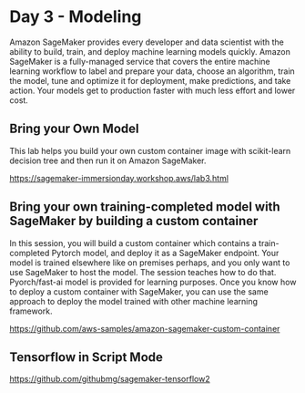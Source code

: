 # Day 3 - Modeling

Amazon SageMaker provides every developer and data scientist with the ability to build, train, and deploy machine learning models quickly. Amazon SageMaker is a fully-managed service that covers the entire machine learning workflow to label and prepare your data, choose an algorithm, train the model, tune and optimize it for deployment, make predictions, and take action. Your models get to production faster with much less effort and lower cost.

## Bring your Own Model
This lab helps you build your own custom container image with scikit-learn decision tree and then run it on Amazon SageMaker.

https://sagemaker-immersionday.workshop.aws/lab3.html



## Bring your own training-completed model with SageMaker by building a custom container
In this session, you will build a custom container which contains a train-completed Pytorch model, and deploy it as a SageMaker endpoint. Your model is trained elsewhere like on premises perhaps, and you only want to use SageMaker to host the model. The session teaches how to do that. Pyorch/fast-ai model is provided for learning purposes. Once you know how to deploy a custom container with SageMaker, you can use the same approach to deploy the model trained with other machine learning framework.

https://github.com/aws-samples/amazon-sagemaker-custom-container


## Tensorflow in Script Mode
https://github.com/githubmg/sagemaker-tensorflow2




